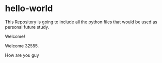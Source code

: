 # hello-world

This Repository is going to include all the python files that would be used as personal future study.

Welcome!

Welcome 32555.

How are you guy


